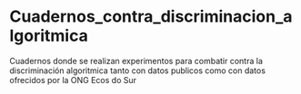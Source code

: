 # Cuadernos_contra_discriminacion_algoritmica
Cuadernos donde se realizan experimentos para combatir contra la discriminación algoritmica tanto con datos publicos como con datos ofrecidos por la ONG Ecos do Sur
